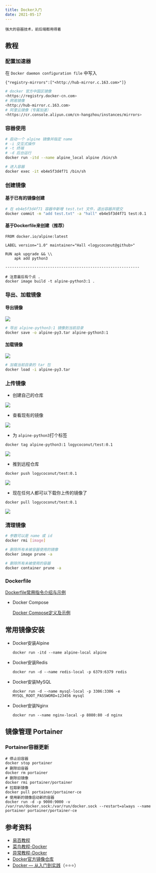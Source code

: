 ```yaml
---
title: Docker入门
date: 2021-05-17
---
```


```
强大的容器技术，前后端都用得着
```

## 教程

### 配置加速器

在 `Docker daemon configuration file` 中写入

`{"registry-mirrors":["<http://hub-mirror.c.163.com>"]}`

```bash
# docker 官方中国区镜像
<https://registry.docker-cn.com>
# 网易镜像
<http://hub-mirror.c.163.com>
# 阿里云镜像（专属加速）
<https://cr.console.aliyun.com/cn-hangzhou/instances/mirrors>
```

### 容器使用

```bash
# 启动一个 alpine 镜像并指定 name
# -i 交互式操作
# -t 终端
# -d 后台运行
docker run -itd --name alpine_local alpine /bin/sh

# 进入容器
docker exec -it eb4e5f3d4f71 /bin/sh
```

### 创建镜像

#### 基于已有的镜像创建

```bash
# 在 eb4e5f3d4f71 容器中新增 test.txt 文件，退出容器并提交
docker commit -m "add test.txt" -a "hall" eb4e5f3d4f71 test:0.1
```

#### 基于Dockerfile来创建（推荐）

```docker
FROM docker.io/alpine:latest

LABEL version="1.0" maintainer="Hall <logycoconut@github>"

RUN apk upgrade && \\
    apk add python3

------------------------------------------------------------

# 注意最后有个点 .
docker image build -t alpine-python3:1 .
```

### 导出、加载镜像

#### 导出镜像

![](https://knowledge-img-1304942245.cos.ap-shanghai.myqcloud.com/20221115235236.png)

```bash
# 导出 alpine-python3:1 镜像到当前目录
docker save -o alpine-py3.tar alpine-python3:1
```

#### 加载镜像

![](https://knowledge-img-1304942245.cos.ap-shanghai.myqcloud.com/20221115235335.png)

```bash
# 加载当前目录的 tar 包
docker load -i alpine-py3.tar
```

### 上传镜像

- 创建自己的仓库

![](https://knowledge-img-1304942245.cos.ap-shanghai.myqcloud.com/20221115235502.png)

- 查看现有的镜像

![](https://knowledge-img-1304942245.cos.ap-shanghai.myqcloud.com/20221115235535.png)

- 为 `alpine-python3`打个标签

`docker tag alpine-python3:1 logycoconut/test:0.1`

![](https://knowledge-img-1304942245.cos.ap-shanghai.myqcloud.com/20221115235622.png)

- 推到远程仓库

`docker push logycoconut/test:0.1`

![](https://knowledge-img-1304942245.cos.ap-shanghai.myqcloud.com/20221115235703.png)

- 现在任何人都可以下载你上传的镜像了

`docker pull logycoconut/test:0.1`

![](https://knowledge-img-1304942245.cos.ap-shanghai.myqcloud.com/20221115235714.png)

### 清理镜像

```bash
# 参数可以是 name 或 id
docker rmi [image]

# 删除所有未被容器使用的镜像
docker image prune -a

# 删除所有未被使用的容器
docker container prune -a
```

### Dockerfile

[Dockerfile常用指令介绍与示例](https://www.notion.so/Dockerfile-3bbb4f977a9c491ab43eb27123b599f3)

- Docker Compose

  [Docker Compose定义及示例](https://www.notion.so/Docker-Compose-376c8ad03c684bf8b32649228d8ff09e)

## 常用镜像安装

- Docker安装Alpine

  `docker run -itd --name alpine-local alpine`

- Docker安装Redis

  `docker run -d --name redis-local -p 6379:6379 redis`

- Docker安装MySQL

  `docker run -d --name mysql-local -p 3306:3306 -e MYSQL_ROOT_PASSWORD=123456 mysql`

- Docker安装Nginx

  `docker run --name nginx-local -p 8080:80 -d nginx`

## 镜像管理 Portainer

### Portainer容器更新

```docker
# 停止旧容器
docker stop portainer
# 删除旧容器
docker rm portainer
# 删除旧镜像
docker rmi portainer/portainer
# 拉取新镜像
docker pull portainer/portainer-ce
# 使用新的镜像启动新的容器
docker run -d -p 9000:9000 -v /var/run/docker.sock:/var/run/docker.sock --restart=always --name portainer portainer/portainer-ce
```

## 参考资料

- [易百教程](https://www.yiibai.com/docker)
- [菜鸟教程-Docker](https://www.runoob.com/docker/docker-tutorial.html)
- [异常教程-Docker](https://www.exception.site/docker)
- [Docker官方镜像仓库](https://hub.docker.com/)
- [Docker — 从入门到实践](https://yeasy.gitbook.io/docker_practice/)（⭐️⭐️⭐️）
